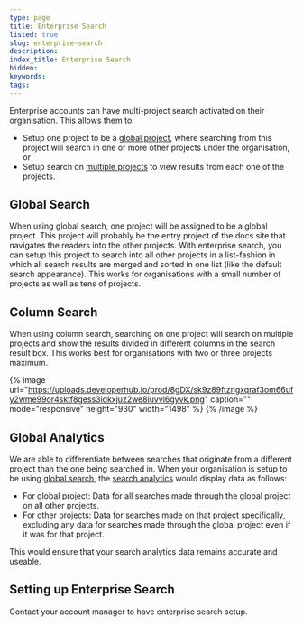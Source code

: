```yaml
---
type: page
title: Enterprise Search
listed: true
slug: enterprise-search
description: 
index_title: Enterprise Search
hidden: 
keywords: 
tags: 
---
```



Enterprise accounts can have multi-project search activated on their organisation. This allows them to:

- Setup one project to be a [global project](/support-center/enterprise-search#global-search), where searching from this project will search in one or more other projects under the organisation, or
- Setup search on [multiple projects](/support-center/enterprise-search#column-search) to view results from each one of the projects.

## Global Search

When using global search, one project will be assigned to be a global project. This project will probably be the entry project of the docs site that navigates the readers into the other projects. With enterprise search, you can setup this project to search into all other projects in a list-fashion in which all search results are merged and sorted in one list (like the default search appearance). This works for organisations with a small number of projects as well as tens of projects.

## Column Search

When using column search, searching on one project will search on multiple projects and show the results divided in different columns in the search result box. This works best for organisations with two or three projects maximum.


{% image url="https://uploads.developerhub.io/prod/8gDX/sk9z89ftzngxqraf3om66ufy2wme99or4sktf8gess3idkxjuz2we8iuvvl6gyvk.png" caption="" mode="responsive" height="930" width="1498" %}
{% /image %}


## Global Analytics

We are able to differentiate between searches that originate from a different project than the one being searched in. When your organisation is setup to be using [global search](/support-center/enterprise-search#global-search), the [search analytics](/support-center/search-analytics) would display data as follows:

- For global project: Data for all searches made through the global project on all other projects.
- For other projects: Data for searches made on that project specifically, excluding any data for searches made through the global project even if it was for that project.

This would ensure that your search analytics data remains accurate and useable.

## Setting up Enterprise Search

Contact your account manager to have enterprise search setup.

